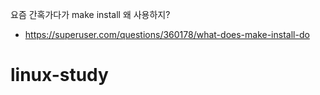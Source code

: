 요즘 간혹가다가 
make install 왜 사용하지? 
- https://superuser.com/questions/360178/what-does-make-install-do

# linux-study

